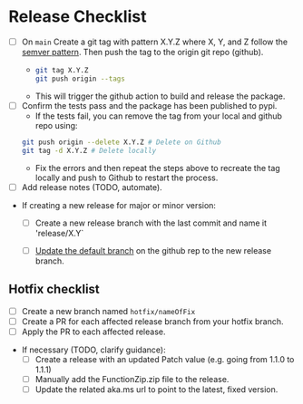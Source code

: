 # Release Checklist

* [ ] On `main` Create a git tag with pattern X.Y.Z where X, Y, and Z follow the [semver pattern](https://semver.org/). Then push the tag to the origin git repo (github).
    * ```bash
      git tag X.Y.Z
      git push origin --tags
      ```
    * This will trigger the github action to build and release the package.
* [ ] Confirm the tests pass and the package has been published to pypi.
    * If the tests fail, you can remove the tag from your local and github repo using:
    ```bash
    git push origin --delete X.Y.Z # Delete on Github
    git tag -d X.Y.Z # Delete locally
    ```
    * Fix the errors and then repeat the steps above to recreate the tag locally and push to Github to restart the process.
* [ ] Add release notes (TODO, automate).
* If creating a new release for major or minor version:
    * [ ] Create a new release branch with the last commit and name it 'release/X.Y`
    * [ ] [Update the default branch](https://docs.github.com/en/organizations/managing-organization-settings/managing-the-default-branch-name-for-repositories-in-your-organization) on the github rep to the new release branch.


## Hotfix checklist

* [ ] Create a new branch named `hotfix/nameOfFix`
* [ ] Create a PR for each affected release branch from your hotfix branch.
* [ ] Apply the PR to each affected release.
* If necessary (TODO, clarify guidance):
    * [ ] Create a release with an updated Patch value (e.g. going from 1.1.0 to 1.1.1)
    * [ ] Manually add the FunctionZip.zip file to the release.
    * [ ] Update the related aka.ms url to point to the latest, fixed version.